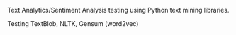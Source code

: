 Text Analytics/Sentiment Analysis testing using Python text mining libraries.

Testing TextBlob, NLTK, Gensum (word2vec)

